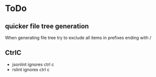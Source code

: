 # ToDo

## quicker file tree generation

When generating file tree try to exclude all items in
prefixes ending with /

## CtrlC

- jsonlint ignores ctrl c
- rslint  ignores ctrl c
